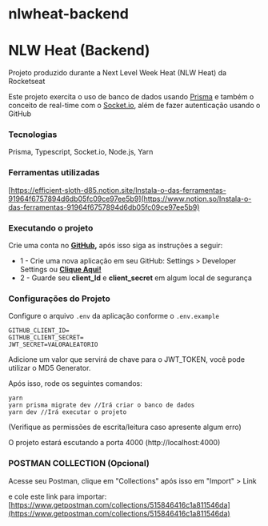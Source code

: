 # nlwheat-backend

# **NLW Heat (Backend)**

Projeto produzido durante a Next Level Week Heat (NLW Heat) da Rocketseat

Este projeto exercita o uso de banco de dados usando [Prisma](https://www.prisma.io/) e também o conceito de real-time com o [Socket.io](https://socket.io/), além de fazer autenticação usando o GitHub

### **Tecnologias**

Prisma, Typescript, Socket.io, Node.js, Yarn

### Ferramentas utilizadas

[https://efficient-sloth-d85.notion.site/Instala-o-das-ferramentas-91964f6757894d6db05fc09ce97ee5b9](https://www.notion.so/Instala-o-das-ferramentas-91964f6757894d6db05fc09ce97ee5b9)

### **Executando o projeto**

Crie uma conta no **[GitHub](https://github.com),** após isso siga as instruções a seguir:  

- 1 - Crie uma nova aplicação em seu GitHub: Settings > Developer Settings ou [**Clique Aqui!**](https://github.com/settings/developers)
- 2 - Guarde seu **client_Id** e **client_secret** em algum local de segurança

### Configurações do Projeto

Configure o arquivo `.env` da aplicação conforme o `.env.example`

```docker
GITHUB_CLIENT_ID= 
GITHUB_CLIENT_SECRET= 
JWT_SECRET=VALORALEATORIO 
```

Adicione um valor que servirá de chave para o JWT_TOKEN, você pode utilizar o MD5 Generator. 

Após isso, rode os seguintes comandos:

```docker
yarn
yarn prisma migrate dev //Irá criar o banco de dados
yarn dev //Irá executar o projeto
```

(Verifique as permissões de escrita/leitura caso apresente algum erro)

O projeto estará escutando a porta 4000 (http://localhost:4000)

### POSTMAN COLLECTION (Opcional)

Acesse seu Postman, clique em "Collections" após isso em "Import" > Link

e cole este link para importar: [https://www.getpostman.com/collections/515846416c1a811546da](https://www.getpostman.com/collections/515846416c1a811546da)